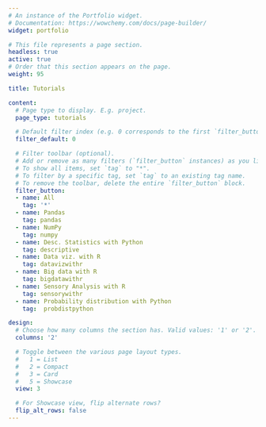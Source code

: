 ```yaml
---
# An instance of the Portfolio widget.
# Documentation: https://wowchemy.com/docs/page-builder/
widget: portfolio

# This file represents a page section.
headless: true
active: true
# Order that this section appears on the page.
weight: 95

title: Tutorials

content:
  # Page type to display. E.g. project.
  page_type: tutorials

  # Default filter index (e.g. 0 corresponds to the first `filter_button` instance below).
  filter_default: 0

  # Filter toolbar (optional).
  # Add or remove as many filters (`filter_button` instances) as you like.
  # To show all items, set `tag` to "*".
  # To filter by a specific tag, set `tag` to an existing tag name.
  # To remove the toolbar, delete the entire `filter_button` block.
  filter_button:
  - name: All
    tag: '*'
  - name: Pandas
    tag: pandas
  - name: NumPy
    tag: numpy
  - name: Desc. Statistics with Python
    tag: descriptive
  - name: Data viz. with R
    tag: datavizwithr
  - name: Big data with R
    tag: bigdatawithr
  - name: Sensory Analysis with R
    tag: sensorywithr
  - name: Probability distribution with Python
    tag:  probdistpython

design:
  # Choose how many columns the section has. Valid values: '1' or '2'.
  columns: '2'

  # Toggle between the various page layout types.
  #   1 = List
  #   2 = Compact
  #   3 = Card
  #   5 = Showcase
  view: 3

  # For Showcase view, flip alternate rows?
  flip_alt_rows: false
---
```

